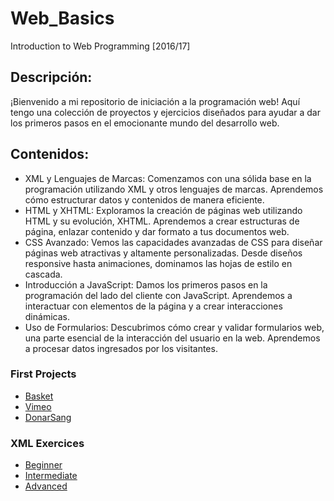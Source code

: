 # Web_Basics
Introduction to Web Programming [2016/17]

## Descripción:
¡Bienvenido a mi repositorio de iniciación a la programación web! Aquí tengo una colección de proyectos y ejercicios diseñados para ayudar a dar los primeros pasos en el emocionante mundo del desarrollo web.

## Contenidos:
- XML y Lenguajes de Marcas: Comenzamos con una sólida base en la programación utilizando XML y otros lenguajes de marcas. Aprendemos cómo estructurar datos y contenidos de manera eficiente.
- HTML y XHTML: Exploramos la creación de páginas web utilizando HTML y su evolución, XHTML. Aprendemos a crear estructuras de página, enlazar contenido y dar formato a tus documentos web.
- CSS Avanzado: Vemos las capacidades avanzadas de CSS para diseñar páginas web atractivas y altamente personalizadas. Desde diseños responsive hasta animaciones, dominamos las hojas de estilo en cascada.
- Introducción a JavaScript: Damos los primeros pasos en la programación del lado del cliente con JavaScript. Aprendemos a interactuar con elementos de la página y a crear interacciones dinámicas.
- Uso de Formularios: Descubrimos cómo crear y validar formularios web, una parte esencial de la interacción del usuario en la web. Aprendemos a procesar datos ingresados por los visitantes.

### First Projects
- [Basket](https://github.com/oscarjuly23/Web_Basics/tree/main/Personal)
- [Vimeo](https://github.com/oscarjuly23/Web_Basics/tree/main/Vimeo)
- [DonarSang](https://github.com/oscarjuly23/Web_Basics/tree/main/Sangre_OscarJ_VictorV)

### XML Exercices
- [Beginner](https://github.com/oscarjuly23/Web_Basics/tree/main/Beginner)
- [Intermediate](https://github.com/oscarjuly23/Web_Basics/tree/main/Intermediate)
- [Advanced](https://github.com/oscarjuly23/Web_Basics/tree/main/Advanced)
